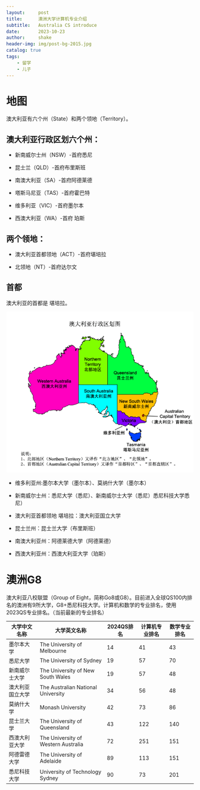 ```yaml
---
layout:     post
title:      澳洲大学计算机专业介绍
subtitle:   Australia CS introduce
date:       2023-10-23
author:     shake
header-img: img/post-bg-2015.jpg
catalog: true
tags:
    - 留学
    - 儿子
---
```


# 地图

澳大利亚有六个州（State）和两个领地（Territory）。



## 澳大利亚行政区划六个州：

* 新南威尔士州（NSW）-首府悉尼

* 昆士兰（QLD）-首府布里斯班

* 南澳大利亚（SA）-首府阿德莱德

* 塔斯马尼亚（TAS）-首府霍巴特

* 维多利亚（VIC）-首府墨尔本

* 西澳大利亚（WA）-首府 珀斯

## 两个领地：

* 澳大利亚首都领地（ACT）-首府堪培拉

* 北领地（NT）-首府达尔文

## 首都

澳大利亚的首都是 堪培拉。


![地图](/img/au/map.png "大学地图")


* 维多利亚州:墨尔本大学（墨尔本）、莫纳什大学（墨尔本）	

* 新南威尔士州：悉尼大学（悉尼）、新南威尔士大学（悉尼）悉尼科技大学悉尼）	

* 澳大利亚首都领地 堪培拉：澳大利亚国立大学	

* 昆士兰州：昆士兰大学（布里斯班）	

* 南澳大利亚州：阿德莱德大学（阿德莱德）

* 西澳大利亚州：西澳大利亚大学（珀斯）



# 澳洲G8

澳大利亚八校联盟（Group of Eight，简称Go8或G8）。目前进入全球QS100内排名的澳洲有9所大学，G8+悉尼科技大学。计算机和数学的专业排名，使用2023QS专业排名。（当前最新的专业排名）

| 大学中文名称     | 大学英文名称                        | 2024QS排名 | 计算机专业排名 | 数学专业排名 |
|------------------|-------------------------------------|------------|----------------|--------------|
| 墨尔本大学       | The University of Melbourne         | 14         | 41             | 43           |
| 悉尼大学         | The University of Sydney            | 19         | 57             | 70           |
| 新南威尔士大学   | The University of New South Wales   | 19         | 57             | 48           |
| 澳大利亚国立大学 | The Australian National University  | 34         | 56             | 48           |
| 莫纳什大学       | Monash University                   | 42         | 73             | 86           |
| 昆士兰大学       | The University of Queensland        | 43         | 122            | 140          |
| 西澳大利亚大学   | The University of Western Australia | 72         | 251            | 151          |
| 阿德雷德大学     | The University of Adelaide          | 89         | 113            | 151          |
| 悉尼科技大学     | University of Technology Sydney     | 90         | 73             | 201          |

